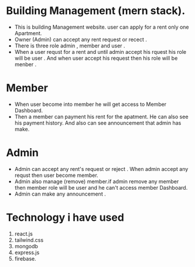 # Building Management (mern stack).
 * This is building Management website. user can apply for a rent only one Apartment.
 * Owner (Admin) can accept any rent request or recect .
 * There is three role admin , member and user .
 * When a user requst for a rent and until admin accept his rquest his role will be user . And when user accept his request then his role will be menber .
  # Member 
 * When user become into member he will get access to Member Dashboard.
 * Then a member can payment his rent for the apatment. He can also see his payment history. And also can see announcement that admin has make.
# Admin
* Admin can accept any rent's request or reject . When admin accept any requst then user become member.
* Admin also manage (remove) member.if admin remove any member then member role will be user and he can't access member Dashboard.
* Admin can make any announcement .
# Technology i have used
1. react.js
2. tailwind.css
3. mongodb
4. express.js
5. firebase.
   
